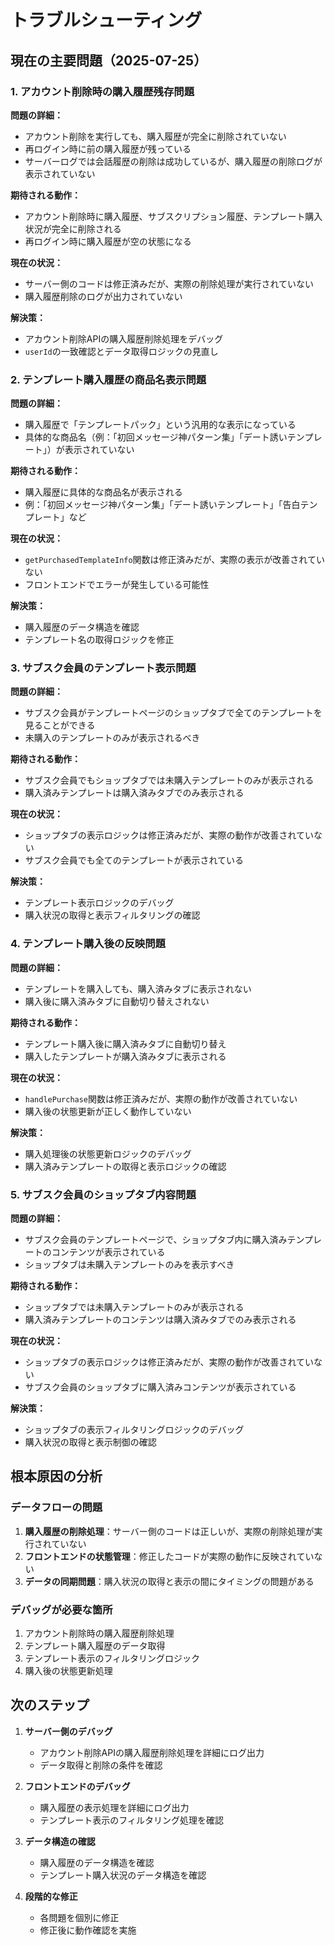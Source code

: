 # トラブルシューティング

## 現在の主要問題（2025-07-25）

### 1. アカウント削除時の購入履歴残存問題

**問題の詳細：**
- アカウント削除を実行しても、購入履歴が完全に削除されていない
- 再ログイン時に前の購入履歴が残っている
- サーバーログでは会話履歴の削除は成功しているが、購入履歴の削除ログが表示されていない

**期待される動作：**
- アカウント削除時に購入履歴、サブスクリプション履歴、テンプレート購入状況が完全に削除される
- 再ログイン時に購入履歴が空の状態になる

**現在の状況：**
- サーバー側のコードは修正済みだが、実際の削除処理が実行されていない
- 購入履歴削除のログが出力されていない

**解決策：**
- アカウント削除APIの購入履歴削除処理をデバッグ
- `userId`の一致確認とデータ取得ロジックの見直し

### 2. テンプレート購入履歴の商品名表示問題

**問題の詳細：**
- 購入履歴で「テンプレートパック」という汎用的な表示になっている
- 具体的な商品名（例：「初回メッセージ神パターン集」「デート誘いテンプレート」）が表示されていない

**期待される動作：**
- 購入履歴に具体的な商品名が表示される
- 例：「初回メッセージ神パターン集」「デート誘いテンプレート」「告白テンプレート」など

**現在の状況：**
- `getPurchasedTemplateInfo`関数は修正済みだが、実際の表示が改善されていない
- フロントエンドでエラーが発生している可能性

**解決策：**
- 購入履歴のデータ構造を確認
- テンプレート名の取得ロジックを修正

### 3. サブスク会員のテンプレート表示問題

**問題の詳細：**
- サブスク会員がテンプレートページのショップタブで全てのテンプレートを見ることができる
- 未購入のテンプレートのみが表示されるべき

**期待される動作：**
- サブスク会員でもショップタブでは未購入テンプレートのみが表示される
- 購入済みテンプレートは購入済みタブでのみ表示される

**現在の状況：**
- ショップタブの表示ロジックは修正済みだが、実際の動作が改善されていない
- サブスク会員でも全てのテンプレートが表示されている

**解決策：**
- テンプレート表示ロジックのデバッグ
- 購入状況の取得と表示フィルタリングの確認

### 4. テンプレート購入後の反映問題

**問題の詳細：**
- テンプレートを購入しても、購入済みタブに表示されない
- 購入後に購入済みタブに自動切り替えされない

**期待される動作：**
- テンプレート購入後に購入済みタブに自動切り替え
- 購入したテンプレートが購入済みタブに表示される

**現在の状況：**
- `handlePurchase`関数は修正済みだが、実際の動作が改善されていない
- 購入後の状態更新が正しく動作していない

**解決策：**
- 購入処理後の状態更新ロジックのデバッグ
- 購入済みテンプレートの取得と表示ロジックの確認

### 5. サブスク会員のショップタブ内容問題

**問題の詳細：**
- サブスク会員のテンプレートページで、ショップタブ内に購入済みテンプレートのコンテンツが表示されている
- ショップタブは未購入テンプレートのみを表示すべき

**期待される動作：**
- ショップタブでは未購入テンプレートのみが表示される
- 購入済みテンプレートのコンテンツは購入済みタブでのみ表示される

**現在の状況：**
- ショップタブの表示ロジックは修正済みだが、実際の動作が改善されていない
- サブスク会員のショップタブに購入済みコンテンツが表示されている

**解決策：**
- ショップタブの表示フィルタリングロジックのデバッグ
- 購入状況の取得と表示制御の確認

## 根本原因の分析

### データフローの問題
1. **購入履歴の削除処理**：サーバー側のコードは正しいが、実際の削除処理が実行されていない
2. **フロントエンドの状態管理**：修正したコードが実際の動作に反映されていない
3. **データの同期問題**：購入状況の取得と表示の間にタイミングの問題がある

### デバッグが必要な箇所
1. アカウント削除時の購入履歴削除処理
2. テンプレート購入履歴のデータ取得
3. テンプレート表示のフィルタリングロジック
4. 購入後の状態更新処理

## 次のステップ

1. **サーバー側のデバッグ**
   - アカウント削除APIの購入履歴削除処理を詳細にログ出力
   - データ取得と削除の条件を確認

2. **フロントエンドのデバッグ**
   - 購入履歴の表示処理を詳細にログ出力
   - テンプレート表示のフィルタリング処理を確認

3. **データ構造の確認**
   - 購入履歴のデータ構造を確認
   - テンプレート購入状況のデータ構造を確認

4. **段階的な修正**
   - 各問題を個別に修正
   - 修正後に動作確認を実施 